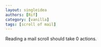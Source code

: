 ```yaml
---
layout: singleidea
authors: [Rif]
category: [vanilla]
tags: [scroll of mail]
---
```

Reading a mail scroll should take 0 actions.
